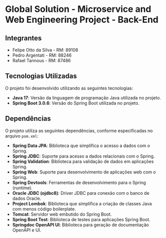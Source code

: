 #  Global Solution - Microservice and Web Engineering Project - Back-End

## Integrantes
- Felipe Otto da Silva - RM: 89108
- Pedro Argentati - RM: 88246
- Rafael Tannous - RM: 87486

## Tecnologias Utilizadas
O projeto foi desenvolvido utilizando as seguintes tecnologias:

- **Java 17**: Versão da linguagem de programação Java utilizada no projeto.
- **Spring Boot 3.0.6**: Versão do Spring Boot utilizada no projeto.

## Dependências
O projeto utiliza as seguintes dependências, conforme especificadas no arquivo `pom.xml`:

- **Spring Data JPA**: Biblioteca que simplifica o acesso a dados com o Spring.
- **Spring JDBC**: Suporte para acesso a dados relacionais com o Spring.
- **Spring Validation**: Biblioteca para validação de dados em aplicações Spring.
- **Spring Web**: Suporte para desenvolvimento de aplicações web com o Spring.
- **Spring Devtools**: Ferramentas de desenvolvimento para o Spring (runtime).
- **Oracle JDBC (ojdbc8)**: Driver JDBC para conexão com o banco de dados Oracle.
- **Project Lombok**: Biblioteca que simplifica a criação de classes Java com menos código boilerplate.
- **Tomcat**: Servidor web embutido do Spring Boot.
- **Spring Boot Test**: Biblioteca de testes para aplicações Spring Boot.
- **Springdoc OpenAPI UI**: Biblioteca para geração de documentação OpenAPI e UI.

